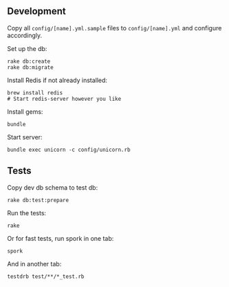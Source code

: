 ## Development

Copy all `config/[name].yml.sample` files to `config/[name].yml` and configure accordingly.

Set up the db:

    rake db:create
    rake db:migrate

Install Redis if not already installed:

    brew install redis
    # Start redis-server however you like

Install gems:

    bundle

Start server:

    bundle exec unicorn -c config/unicorn.rb


## Tests

Copy dev db schema to test db:

    rake db:test:prepare

Run the tests:

    rake

Or for fast tests, run spork in one tab:

    spork

And in another tab:

    testdrb test/**/*_test.rb
